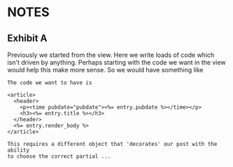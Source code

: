 # NOTES

## Exhibit A

Previously we started from the view. Here we write loads of code which isn't
driven by anything. Perhaps starting with the code we want in the view would
help this make more sense. So we would have something like

    The code we want to have is

    <article>
      <header>
        <p><time pubdate="pubdate"><%= entry.pubdate %></time></p>
        <h3><%= entry.title %></h3>
      </header>
      <%= entry.render_body %>
    </article>

    This requires a different object that 'decorates' our post with the ability
    to choose the correct partial ...



